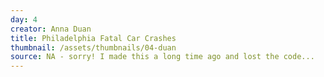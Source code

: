 ```yaml
---
day: 4
creator: Anna Duan
title: Philadelphia Fatal Car Crashes
thumbnail: /assets/thumbnails/04-duan
source: NA - sorry! I made this a long time ago and lost the code...
---
```

